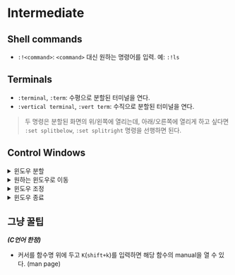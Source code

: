 # Intermediate

## Shell commands
- `:!<command>`: `<command>` 대신 원하는 명령어를 입력. 예: `:!ls`

## Terminals
- `:terminal`, `:term`: 수평으로 분할된 터미널을 연다.
- `:vertical terminal`, `:vert term`: 수직으로 분할된 터미널을 연다.

> 두 명령은 분할된 화면의 위/왼쪽에 열리는데, 아래/오른쪽에 열리게 하고 싶다면 `:set splitbelow`, `:set splitright` 명령을 선행하면 된다.

## Control Windows
<details>
<summary>윈도우 분할</summary>
<div markdown="1">

- `:sp`, `:split`, `Ctrl+w+s`: split horizontally
- `:vs`, `:vertical split`, `Ctrl+w+v`: split vertically

</div>
</details>

<details>
<summary>원하는 윈도우로 이동</summary>
<div markdown="1">

- `Ctrl+w+w`: 다음 윈도우로 이동.
- `Ctrl+w+h`: 왼쪽 윈도우로 이동.
- `Ctrl+w+j`: 아래쪽 윈도우로 이동.
- `Ctrl+w+k`: 위쪽 윈도우로 이동.
- `Ctrl+w+l`: 오른쪽 윈도우로 이동.

</div>
</details>

<details>
<summary>윈도우 조정</summary>
<div markdown="1">

- `Ctrl+w+x`: 현재 윈도우와 가장 최근에 사용한 윈도우의 위치를 바꿈.
- `Ctrl+w+=`: 모든 윈도우의 크기를 균등하게 함.
- `Ctrl+w+(n)<`: 현재 윈도우의 크기를 오른쪽으로 n만큼 확대.
- `Ctrl+w+(n)>`: 현재 윈도우의 크기를 오른쪽으로 n만큼 축소.
- `Ctrl+w+_`: 현재 윈도우를 수평으로 최대화.
- `Ctrl+w+|`: 현재 윈도우를 수직으로 최대화.

</div>
</details>

<details>
<summary>윈도우 종료</summary>
<div markdown="1">

- `:q`, `Ctrl+w+q`: 현재 윈도우 종료.
- `:w`:  현재 윈도우에 열린 파일의 데이터 저장.

>`:wq`는 파일을 저장하고 윈도우를 종료한다.

>`:qa`, `:wa`는 버퍼에 담긴 모든 파일에 명령을 수행한다. `:wqa`로 응용 가능.

</div>
</details>

## 그냥 꿀팁
***(C언어 한정)***
- 커서를 함수명 위에 두고 `K`(`shift+k`)를 입력하면 해당 함수의 manual을 열 수 있다. (man page)
